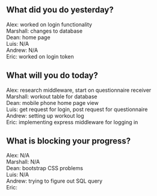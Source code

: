## What did you do yesterday?
Alex: worked on login functionality<br>
Marshall: changes to database<br>
Dean: home page<br>
Luis: N/A<br>
Andrew: N/A<br>
Eric: worked on login token<br>
## What will you do today?
Alex: research middleware, start on questionnaire receiver<br>
Marshall: workout table for database<br>
Dean: mobile phone home page view<br>
Luis: get request for login, post request for questionnaire<br>
Andrew: setting up workout log<br>
Eric: implementing express middleware for logging in<br>
## What is blocking your progress?
Alex: N/A<br>
Marshall: N/A<br>
Dean: bootstrap CSS problems<br>
Luis: N/A<br>
Andrew: trying to figure out SQL query<br>
Eric: <br>